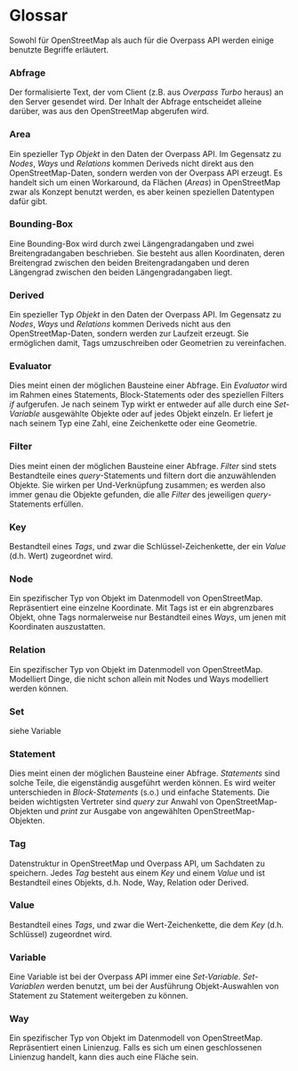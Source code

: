 Glossar
=======

Sowohl für OpenStreetMap als auch für die Overpass API werden einige benutzte Begriffe erläutert.

### Abfrage

Der formalisierte Text,
der vom Client (z.B. aus _Overpass Turbo_ heraus) an den Server gesendet wird.
Der Inhalt der Abfrage entscheidet alleine darüber,
was aus den OpenStreetMap abgerufen wird.

### Area

Ein spezieller Typ _Objekt_ in den Daten der Overpass API.
Im Gegensatz zu _Nodes_, _Ways_ und _Relations_ kommen Deriveds nicht direkt aus den OpenStreetMap-Daten,
sondern werden von der Overpass API erzeugt.
Es handelt sich um einen Workaround, da Flächen (_Areas_) in OpenStreetMap zwar als Konzept benutzt werden,
es aber keinen speziellen Datentypen dafür gibt.

### Bounding-Box

Eine Bounding-Box wird durch zwei Längengradangaben und zwei Breitengradangaben beschrieben.
Sie besteht aus allen Koordinaten,
deren Breitengrad zwischen den beiden Breitengradangaben
und deren Längengrad zwischen den beiden Längengradangaben liegt.

### Derived

Ein spezieller Typ _Objekt_ in den Daten der Overpass API.
Im Gegensatz zu _Nodes_, _Ways_ und _Relations_ kommen Deriveds nicht aus den OpenStreetMap-Daten,
sondern werden zur Laufzeit erzeugt.
Sie ermöglichen damit, Tags umzuschreiben oder Geometrien zu vereinfachen.

### Evaluator

Dies meint einen der möglichen Bausteine einer Abfrage.
Ein _Evaluator_ wird im Rahmen eines Statements, Block-Statements oder des speziellen Filters _if_ aufgerufen.
Je nach seinem Typ wirkt er entweder auf alle durch eine _Set-Variable_ ausgewählte Objekte oder auf jedes Objekt einzeln.
Er liefert je nach seinem Typ eine Zahl, eine Zeichenkette oder eine Geometrie.

### Filter

Dies meint einen der möglichen Bausteine einer Abfrage.
_Filter_ sind stets Bestandteile eines _query_-Statements und filtern dort die anzuwählenden Objekte.
Sie wirken per Und-Verknüpfung zusammen;
es werden also immer genau die Objekte gefunden, die alle _Filter_ des jeweiligen _query_-Statements erfüllen.

### Key

Bestandteil eines _Tags_,
und zwar die Schlüssel-Zeichenkette, der ein _Value_ (d.h. Wert) zugeordnet wird.

### Node

Ein spezifischer Typ von Objekt im Datenmodell von OpenStreetMap.
Repräsentiert eine einzelne Koordinate.
Mit Tags ist er ein abgrenzbares Objekt,
ohne Tags normalerweise nur Bestandteil eines _Ways_,
um jenen mit Koordinaten auszustatten.

### Relation

Ein spezifischer Typ von Objekt im Datenmodell von OpenStreetMap.
Modelliert Dinge,
die nicht schon allein mit Nodes und Ways modelliert werden können.

### Set

siehe Variable

### Statement

Dies meint einen der möglichen Bausteine einer Abfrage.
_Statements_ sind solche Teile, die eigenständig ausgeführt werden können.
Es wird weiter unterschieden in _Block-Statements_ (s.o.) und einfache Statements.
Die beiden wichtigsten Vertreter sind _query_ zur Anwahl von OpenStreetMap-Objekten
und _print_ zur Ausgabe von angewählten OpenStreetMap-Objekten.

### Tag

Datenstruktur in OpenStreetMap und Overpass API, um Sachdaten zu speichern.
Jedes _Tag_ besteht aus einem _Key_ und einem _Value_
und ist Bestandteil eines Objekts, d.h. Node, Way, Relation oder Derived.

### Value

Bestandteil eines _Tags_,
und zwar die Wert-Zeichenkette, die dem _Key_ (d.h. Schlüssel) zugeordnet wird.

### Variable

Eine Variable ist bei der Overpass API immer eine _Set-Variable_.
_Set-Variablen_ werden benutzt,
um bei der Ausführung Objekt-Auswahlen von Statement zu Statement weitergeben zu können.

### Way

Ein spezifischer Typ von Objekt im Datenmodell von OpenStreetMap.
Repräsentiert einen Linienzug.
Falls es sich um einen geschlossenen Linienzug handelt,
kann dies auch eine Fläche sein.

<!-- TODO: id, Member, Rolle -->
